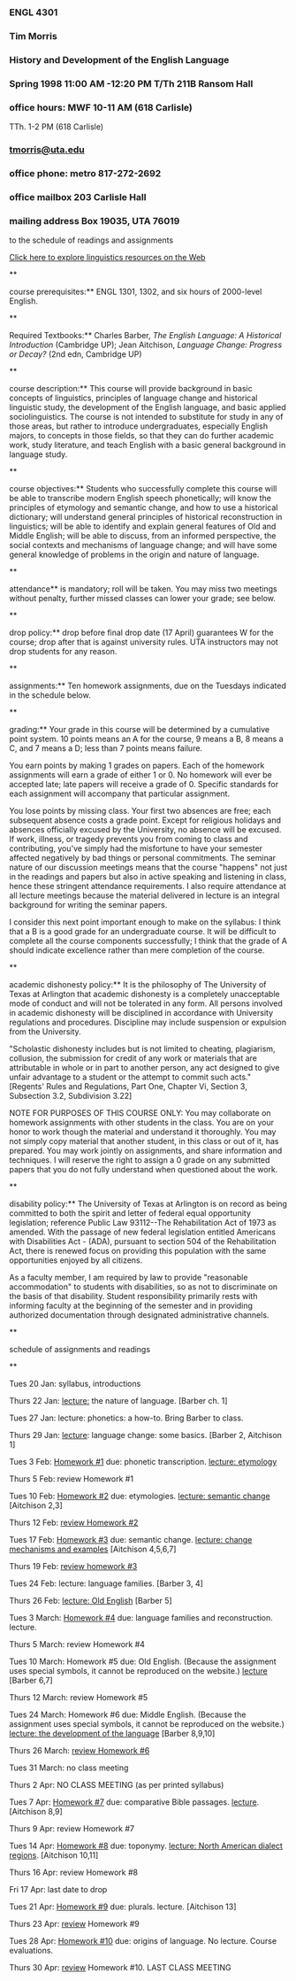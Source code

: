 ### ENGL 4301

### Tim Morris

### History and Development of the English Language

### Spring 1998 11:00 AM -12:20 PM T/Th 211B Ransom Hall

### office hours: MWF 10-11 AM (618 Carlisle)  
TTh. 1-2 PM (618 Carlisle)

### [tmorris@uta.edu](mailto:tmorris@uta.edu)

### office phone: metro 817-272-2692

### office mailbox 203 Carlisle Hall

### mailing address Box 19035, UTA 76019

to the schedule of readings and assignments

[Click here to explore linguistics resources on the Web](linglink.html)

**

course prerequisites:** ENGL 1301, 1302, and six hours of 2000-level English.

**

Required Textbooks:** Charles Barber, _The English Language: A Historical
Introduction_ (Cambridge UP); Jean Aitchison, _Language Change: Progress or
Decay?_ (2nd edn, Cambridge UP)

**

course description:** This course will provide background in basic concepts of
linguistics, principles of language change and historical linguistic study,
the development of the English language, and basic applied sociolinguistics.
The course is not intended to substitute for study in any of those areas, but
rather to introduce undergraduates, especially English majors, to concepts in
those fields, so that they can do further academic work, study literature, and
teach English with a basic general background in language study.

**

course objectives:** Students who successfully complete this course will be
able to transcribe modern English speech phonetically; will know the
principles of etymology and semantic change, and how to use a historical
dictionary; will understand general principles of historical reconstruction in
linguistics; will be able to identify and explain general features of Old and
Middle English; will be able to discuss, from an informed perspective, the
social contexts and mechanisms of language change; and will have some general
knowledge of problems in the origin and nature of language.

**

attendance** is mandatory; roll will be taken. You may miss two meetings
without penalty, further missed classes can lower your grade; see below.

**

drop policy:** drop before final drop date (17 April) guarantees W for the
course; drop after that is against university rules. UTA instructors may not
drop students for any reason.

**

assignments:** Ten homework assignments, due on the Tuesdays indicated in the
schedule below.

**

grading:** Your grade in this course will be determined by a cumulative point
system. 10 points means an A for the course, 9 means a B, 8 means a C, and 7
means a D; less than 7 points means failure.

You earn points by making 1 grades on papers. Each of the homework assignments
will earn a grade of either 1 or 0. No homework will ever be accepted late;
late papers will receive a grade of 0. Specific standards for each assignment
will accompany that particular assignment.

You lose points by missing class. Your first two absences are free; each
subsequent absence costs a grade point. Except for religious holidays and
absences officially excused by the University, no absence will be excused. If
work, illness, or tragedy prevents you from coming to class and contributing,
you've simply had the misfortune to have your semester affected negatively by
bad things or personal commitments. The seminar nature of our discussion
meetings means that the course "happens" not just in the readings and papers
but also in active speaking and listening in class, hence these stringent
attendance requirements. I also require attendance at all lecture meetings
because the material delivered in lecture is an integral background for
writing the seminar papers.

I consider this next point important enough to make on the syllabus: I think
that a B is a good grade for an undergraduate course. It will be difficult to
complete all the course components successfully; I think that the grade of A
should indicate excellence rather than mere completion of the course.

**

academic dishonesty policy:** It is the philosophy of The University of Texas
at Arlington that academic dishonesty is a completely unacceptable mode of
conduct and will not be tolerated in any form. All persons involved in
academic dishonesty will be disciplined in accordance with University
regulations and procedures. Discipline may include suspension or expulsion
from the University.

"Scholastic dishonesty includes but is not limited to cheating, plagiarism,
collusion, the submission for credit of any work or materials that are
attributable in whole or in part to another person, any act designed to give
unfair advantage to a student or the attempt to commit such acts." [Regents'
Rules and Regulations, Part One, Chapter Vi, Section 3, Subsection 3.2,
Subdivision 3.22]

NOTE FOR PURPOSES OF THIS COURSE ONLY: You may collaborate on homework
assignments with other students in the class. You are on your honor to work
though the material and understand it thoroughly. You may not simply copy
material that another student, in this class or out of it, has prepared. You
may work jointly on assignments, and share information and techniques. I will
reserve the right to assign a 0 grade on any submitted papers that you do not
fully understand when questioned about the work.

**

disability policy:** The University of Texas at Arlington is on record as
being committed to both the spirit and letter of federal equal opportunity
legislation; reference Public Law 93112--The Rehabilitation Act of 1973 as
amended. With the passage of new federal legislation entitled Americans with
Disabilities Act - (ADA), pursuant to section 504 of the Rehabilitation Act,
there is renewed focus on providing this population with the same
opportunities enjoyed by all citizens.

As a faculty member, I am required by law to provide "reasonable
accommodation" to students with disabilities, so as not to discriminate on the
basis of that disability. Student responsibility primarily rests with
informing faculty at the beginning of the semester and in providing authorized
documentation through designated administrative channels.

**

schedule of assignments and readings

**

Tues 20 Jan: syllabus, introductions

Thurs 22 Jan: [lecture:](22jan.html) the nature of language. [Barber ch. 1]

Tues 27 Jan: lecture: phonetics: a how-to. Bring Barber to class.

Thurs 29 Jan: [lecture](29jan.html): language change: some basics. [Barber 2,
Aitchison 1]

Tues 3 Feb: [Homework #1](98h1.html) due: phonetic transcription. [lecture:
etymology](3feb.html)

Thurs 5 Feb: review Homework #1

Tues 10 Feb: [Homework #2](98h23.html) due: etymologies. [lecture: semantic
change](10feb.html) [Aitchison 2,3]

Thurs 12 Feb: [review Homework #2](12feb.html)

Tues 17 Feb: [Homework #3](98h23.html) due: semantic change. [lecture: change
mechanisms and examples](17feb.html) [Aitchison 4,5,6,7]

Thurs 19 Feb: [review homework #3](19feb.html)

Tues 24 Feb: lecture: language families. [Barber 3, 4]

Thurs 26 Feb: [lecture: Old English](26feb.html) [Barber 5]

Tues 3 March: [Homework #4](98h4.html) due: language families and
reconstruction. lecture.

Thurs 5 March: review Homework #4

Tues 10 March: Homework #5 due: Old English. (Because the assignment uses
special symbols, it cannot be reproduced on the website.)
[lecture](10mar.html) [Barber 6,7]

Thurs 12 March: review Homework #5

Tues 24 March: Homework #6 due: Middle English. (Because the assignment uses
special symbols, it cannot be reproduced on the website.) [lecture: the
development of the language](24mar.html) [Barber 8,9,10]

Thurs 26 March: [review Homework #6](26mar.html)

Tues 31 March: no class meeting

Thurs 2 Apr: NO CLASS MEETING (as per printed syllabus)

Tues 7 Apr: [Homework #7](98h7.html) due: comparative Bible passages.
[lecture](7apr.html). [Aitchison 8,9]

Thurs 9 Apr: review Homework #7

Tues 14 Apr: [Homework #8](98h8.html) due: toponymy. [lecture: North American
dialect regions](14apr.html). [Aitchison 10,11]

Thurs 16 Apr: review Homework #8

Fri 17 Apr: last date to drop

Tues 21 Apr: [Homework #9](98h9.html) due: plurals. lecture. [Aitchison 13]

Thurs 23 Apr: [review](23apr.html) Homework #9

Tues 28 Apr: [Homework #10](98h10.html) due: origins of language. No lecture.
Course evaluations.

Thurs 30 Apr: [review](30apr.html) Homework #10. LAST CLASS MEETING

